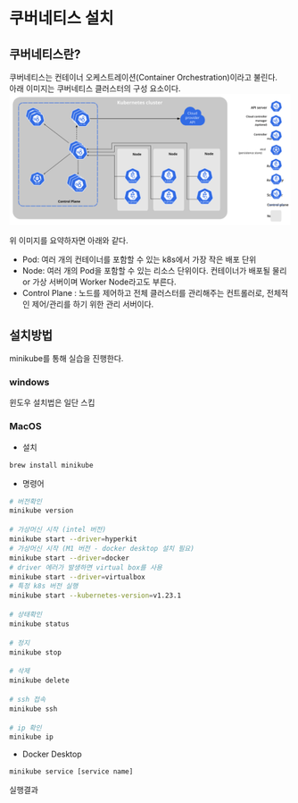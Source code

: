 # 쿠버네티스 설치

## 쿠버네티스란?
쿠버네티스는 컨테이너 오케스트레이션(Container Orchestration)이라고 불린다.  
아래 이미지는 쿠버네티스 클러스터의 구성 요소이다.
<img src='/images/TIL/Infra-Kubernetes/01-cluster.svg' style="background:white">  

위 이미지를 요약하자면 아래와 같다.
- Pod: 여러 개의 컨테이너를 포함할 수 있는 k8s에서 가장 작은 배포 단위
- Node: 여러 개의 Pod을 포함할 수 있는 리소스 단위이다. 컨테이너가 배포될 물리 or 가상 서버이며 Worker Node라고도 부른다.
- Control Plane : 노드를 제어하고 전체 클러스터를 관리해주는 컨트롤러로, 전체적인 제어/관리를 하기 위한 관리 서버이다.

## 설치방법
minikube를 통해 실습을 진행한다.
### windows
윈도우 설치법은 일단 스킵

### MacOS
- 설치
```sh
brew install minikube
```
- 명령어
```sh
# 버전확인
minikube version

# 가상머신 시작 (intel 버전)
minikube start --driver=hyperkit
# 가상머신 시작 (M1 버전 - docker desktop 설치 필요)
minikube start --driver=docker
# driver 에러가 발생하면 virtual box를 사용
minikube start --driver=virtualbox
# 특정 k8s 버전 실행
minikube start --kubernetes-version=v1.23.1

# 상태확인
minikube status

# 정지
minikube stop

# 삭제
minikube delete

# ssh 접속
minikube ssh

# ip 확인
minikube ip
```

- Docker Desktop
```sh
minikube service [service name]
```
  
실행결과
